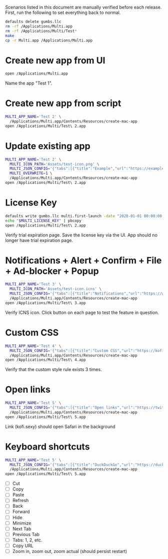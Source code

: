 Scenarios listed in this document are manually verified before each release.
First, run the following to set everything back to normal.

```bash
defaults delete gumbs.llc
rm -rf /Applications/Multi.app
rm -rf /Applications/Multi/Test*
make
cp -r Multi.app /Applications/Multi.app
```

# Create new app from UI

```bash
open /Applications/Multi.app
```

Name the app "Test 1".

# Create new app from script

```bash
MULTI_APP_NAME='Test 2' \
  /Applications/Multi.app/Contents/Resources/create-mac-app
open /Applications/Multi/Test\ 2.app
```

# Update existing app

```bash
MULTI_APP_NAME='Test 2' \
  MULTI_ICON_PATH='Assets/test-icon.png' \
  MULTI_JSON_CONFIG='{"tabs":[{"title":"Example","url":"https://example.com"}]}' \
  MULTI_OVERWRITE=1 \
  /Applications/Multi.app/Contents/Resources/create-mac-app
open /Applications/Multi/Test\ 2.app
```

# License Key

```bash
defaults write gumbs.llc multi.first-launch -date "2020-01-01 00:00:00 +0000"
echo "$MULTI_LICENSE_KEY" | pbcopy
open /Applications/Multi/Test\ 2.app
```

Verify trial expiration page.
Save the license key via the UI.
App should no longer have trial expiration page.

# Notifications + Alert + Confirm + File + Ad-blocker + Popup

```bash
MULTI_APP_NAME='Test 3' \
  MULTI_ICON_PATH='Assets/test-icon.icns' \
  MULTI_JSON_CONFIG='{"tabs":[{"title":"Notifications","url":"https://www.bennish.net/web-notifications.html"},{"title":"Alert","url":"https://www.w3schools.com/jsref/tryit.asp?filename=tryjsref_alert"},{"title":"Confirm","url":"https://www.w3schools.com/jsref/tryit.asp?filename=tryjsref_confirm"},{"title":"File","url":"https://www.w3schools.com/tags/tryit.asp?filename=tryhtml5_input_type_file"},{"title":"Ads","url":"https://ads-blocker.com/testing/#ad-blocker-test-steps"},{"title":"Popup","url":"https://javascript.info/popup-windows#example-a-minimalistic-window"}]}' \
  /Applications/Multi.app/Contents/Resources/create-mac-app
open /Applications/Multi/Test\ 3.app
```

Verify ICNS icon.
Click button on each page to test the feature in question.

# Custom CSS

```bash
MULTI_APP_NAME='Test 4' \
  MULTI_JSON_CONFIG='{"tabs":[{"title":"Custom CSS","url":"https://kofi.sexy","customCss":["https://raw.githubusercontent.com/kofigumbs/multi/2.x/Assets/test.css","file:///Users/kofi/Documents/multi/Assets/test.css","body%20%7B%20background%3A%20mediumpurple%3B%20%7D"]}]}' \
  /Applications/Multi.app/Contents/Resources/create-mac-app
open /Applications/Multi/Test\ 4.app
```

Verify that the custom style rule exists 3 times.

# Open links

```bash
MULTI_APP_NAME='Test 5' \
  MULTI_JSON_CONFIG='{"tabs":[{"title":"Open links","url":"https://twitter.com/kofigumbs"}],"openNewWindowsWith":"com.apple.Safari","openNewWindowsInBackground":true}' \
  /Applications/Multi.app/Contents/Resources/create-mac-app
open /Applications/Multi/Test\ 5.app
```

Link (kofi.sexy) should open Safari in the background

# Keyboard shortcuts

```bash
MULTI_APP_NAME='Test 5' \
  MULTI_JSON_CONFIG='{"tabs":[{"title":"DuckDuckGo","url":"https://duckduckgo.com"},{"title":"Google","url":"https://google.com"}]}' \
  /Applications/Multi.app/Contents/Resources/create-mac-app
open /Applications/Multi/Test\ 5.app
```

- [ ] Cut
- [ ] Copy
- [ ] Paste
- [ ] Refresh
- [ ] Back
- [ ] Forward
- [ ] Hide
- [ ] Minimize
- [ ] Next Tab
- [ ] Previous Tab
- [ ] Tabs: 1, 2, etc.
- [ ] Copy URL
- [ ] Zoom in, zoom out, zoom actual (should persist restart)
